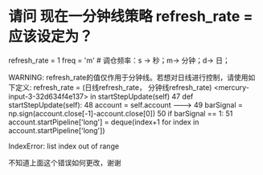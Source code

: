 # 请问 现在一分钟线策略 refresh_rate = 应该设定为？

refresh_rate = 1
freq = 'm'                          # 调仓频率：s -&gt; 秒；m-&gt; 分钟；d-&gt; 日；

WARNING: refresh_rate的值仅作用于分钟线。若想对日线进行控制，请使用如下定义: refresh_rate = (日线refresh_rate， 分钟线refresh_rate)
&lt;mercury-input-3-32d634f4e137&gt; in startStepUpdate(self)
     47     def startStepUpdate(self):
     48         account = self.account
---&gt; 49         barSignal = np.sign(account.close[-1]-account.close[0])
     50         if barSignal == 1:
     51             account.startPipeline['long'] = deque(index+1 for index in account.startPipeline['long'])

IndexError: list index out of range

不知道上面这个错误如何更改，谢谢